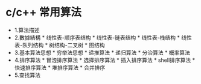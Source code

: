 # c/c++ 常用算法

*   1.算法描述
*   2.數據結構
        *   线性表-顺序表结构
        *   线性表-链表结构
        *   线性表-栈结构
        *   线性表-队列结构
        *   树结构-二叉树
        *   图结构
*   3.基本算法思想
        *   穷举法思想
        *   递推算法
        *   递归算法
        *   分治算法
        *   概率算法
*   4.排序算法
        *   冒泡排序算法
        *   选择排序算法
        *   插入排序算法
        *   shell排序算法
        *   快速排序算法
        *   堆排序算法
        *   合并排序
*   5.查找算法